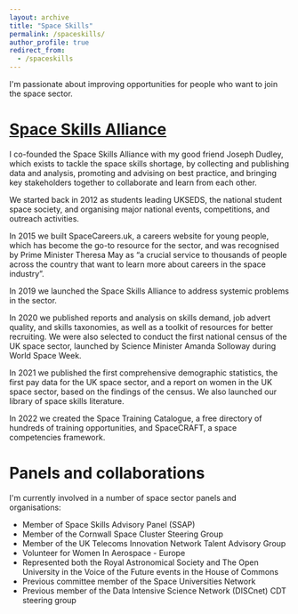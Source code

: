 ```yaml
---
layout: archive
title: "Space Skills"
permalink: /spaceskills/
author_profile: true
redirect_from:
  - /spaceskills
---
```


I'm passionate about improving opportunities for people who want to join the space sector.

[Space Skills Alliance](https://spaceskills.org)
======
I co-founded the Space Skills Alliance with my good friend Joseph Dudley, which exists to tackle the space skills shortage, by collecting and publishing data and analysis, promoting and advising on best practice, and bringing key stakeholders together to collaborate and learn from each other.

We started back in 2012 as students leading UKSEDS, the national student space society, and organising major national events, competitions, and outreach activities.

In 2015 we built SpaceCareers.uk, a careers website for young people, which has become the go-to resource for the sector, and was recognised by Prime Minister Theresa May as “a crucial service to thousands of people across the country that want to learn more about careers in the space industry”.

In 2019 we launched the Space Skills Alliance to address systemic problems in the sector.

In 2020 we published reports and analysis on skills demand, job advert quality, and skills taxonomies, as well as a toolkit of resources for better recruiting. We were also selected to conduct the first national census of the UK space sector, launched by Science Minister Amanda Solloway during World Space Week.

In 2021 we published the first comprehensive demographic statistics, the first pay data for the UK space sector, and a report on women in the UK space sector, based on the findings of the census. We also launched our library of space skills literature.

In 2022 we created the Space Training Catalogue, a free directory of hundreds of training opportunities, and SpaceCRAFT, a space competencies framework.

Panels and collaborations
======
I'm currently involved in a number of space sector panels and organisations:
* Member of Space Skills Advisory Panel (SSAP)
* Member of the Cornwall Space Cluster Steering Group
* Member of the UK Telecoms Innovation Network Talent Advisory Group
* Volunteer for Women In Aerospace - Europe
* Represented both the Royal Astronomical Society and The Open University in the Voice of the Future events in the House of Commons
* Previous committee member of the Space Universities Network
* Previous member of the Data Intensive Science Network (DISCnet) CDT steering group

